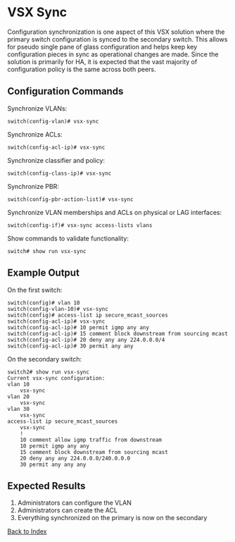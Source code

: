 # VSX Sync

Configuration synchronization is one aspect of this VSX solution where the primary switch configuration is synced to the secondary switch. This allows for pseudo single pane of glass configuration and helps keep key configuration pieces in sync as operational changes are made. Since the solution is primarily for HA, it is expected that the vast majority of configuration policy is the same across both peers.

## Configuration Commands

Synchronize VLANs:

```text
switch(config-vlan)# vsx-sync
```

Synchronize ACLs:

```text
switch(config-acl-ip)# vsx-sync
```

Synchronize classifier and policy:

```text
switch(config-class-ip)# vsx-sync
```

Synchronize PBR:

```text
switch(config-pbr-action-list)# vsx-sync
```

Synchronize VLAN memberships and ACLs on physical or LAG interfaces:

```text
switch(config-if)# vsx-sync access-lists vlans
```

Show commands to validate functionality:

```text
switch# show run vsx-sync
```

## Example Output

On the first switch:

```text
switch(config)# vlan 10
switch(config-vlan-10)# vsx-sync
switch(config)# access-list ip secure_mcast_sources
switch(config-acl-ip)# vsx-sync
switch(config-acl-ip)# 10 permit igmp any any
switch(config-acl-ip)# 15 comment block downstream from sourcing mcast
switch(config-acl-ip)# 20 deny any any 224.0.0.0/4
switch(config-acl-ip)# 30 permit any any
```

On the secondary switch:

```text
switch2# show run vsx-sync
Current vsx-sync configuration:
vlan 10
    vsx-sync
vlan 20
    vsx-sync
vlan 30
    vsx-sync
access-list ip secure_mcast_sources
    vsx-sync
    !
    10 comment allow igmp traffic from downstream
    10 permit igmp any any
    15 comment block downstream from sourcing mcast
    20 deny any any 224.0.0.0/240.0.0.0
    30 permit any any any
```

## Expected Results

1. Administrators can configure the VLAN
2. Administrators can create the ACL
3. Everything synchronized on the primary is now on the secondary

[Back to Index](../README.md)
